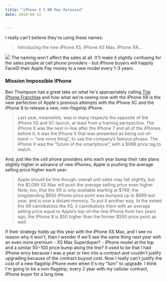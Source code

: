 ```yaml
---
title: "iPhone X S NR Max Released"
date: 2018-09-13


---
```


I really can't believe they're using these names:

> Introducing the new iPhone XS, iPhone XS Max, iPhone XR...

![](https://chrisenns.com/wp-content/uploads/2018/09/iphone-xr.jpg) The naming won't affect the sales at all. It'll make it slightly confusing for the sales people at cell phone providers - but iPhone buyers will happily FaceID their Apple Pay money to a new model every 1-3 years.

### Mission Impossible iPhone

Ben Thompson has a great take on what he's appropriately calling [The iPhone Franchise](https://stratechery.com/2018/the-iphone-franchise/) and how what we're seeing now with the iPhone XR is the near perfection of Apple's previous attempts with the iPhone 5C and the iPhone 8 to release a new, non-flagship iPhone.

> Last year, meanwhile, was in many respects the opposite of the iPhone 5S and 5C launch, at least from a framing perspective. The iPhone 8 was the next in-line after the iPhone 7 and all of the iPhones before it; it was the iPhone X that was presented as being out-of-band — “one more thing”, to use the company’s famous phrase. The iPhone X was the “future of the smartphone”, with a $999 price tag to match.

And, just like the cell phone providers who each year bump their rate plans slightly higher in advance of new iPhones, Apple is pushing the average selling price higher each year:

> Apple should be fine though: overall unit sales may fall slightly, but the $1,099 XS Max will push the average selling price even higher. Note, too, that the XR is only available starting at $749; the longstanding $650 iPhone price point was bumped up to $699 last year, and is now a distant memory. To put it another way, to the extent the XR cannibalizes the XS, it cannibalizes them with an average selling price equal to Apple’s top-of-the-line iPhone from two years ago; the iPhone 8 is $50 higher than the former $550 price point as well.

If their strategy holds up this year with the iPhone XS Max, and I see no reason why it won't, then I wonder if we'll see the same thing next year with an even more premium - XS Max Superduper? - iPhone model at the top and a similar $50-$100 price bump along the line? It used to be that I had iPhone envy because I was a year or two into a contract and couldn't justify upgrading because of the contract buyout cost. Now I really can't justify the cost of a new flagship iPhone even when it's my "turn" to upgrade. I think I'm going to be a non-flagship, every 2 year with my cellular contract, iPhone buyer for a long time.
